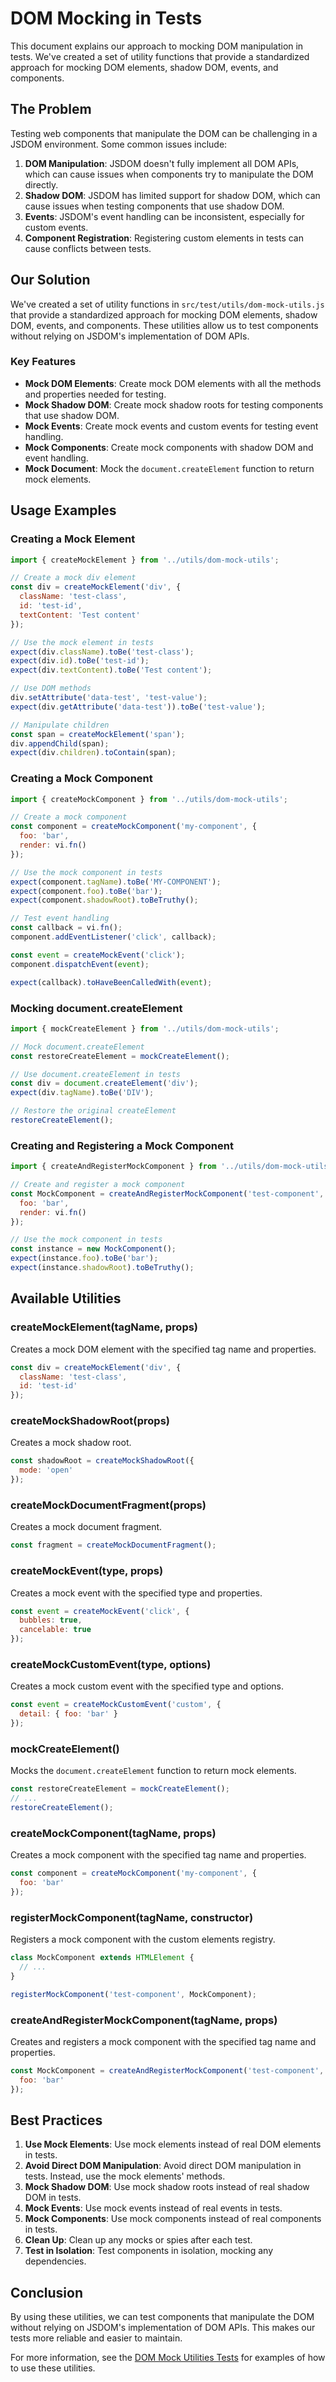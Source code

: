 # DOM Mocking in Tests

This document explains our approach to mocking DOM manipulation in tests. We've created a set of utility functions that provide a standardized approach for mocking DOM elements, shadow DOM, events, and components.

## The Problem

Testing web components that manipulate the DOM can be challenging in a JSDOM environment. Some common issues include:

1. **DOM Manipulation**: JSDOM doesn't fully implement all DOM APIs, which can cause issues when components try to manipulate the DOM directly.
2. **Shadow DOM**: JSDOM has limited support for shadow DOM, which can cause issues when testing components that use shadow DOM.
3. **Events**: JSDOM's event handling can be inconsistent, especially for custom events.
4. **Component Registration**: Registering custom elements in tests can cause conflicts between tests.

## Our Solution

We've created a set of utility functions in `src/test/utils/dom-mock-utils.js` that provide a standardized approach for mocking DOM elements, shadow DOM, events, and components. These utilities allow us to test components without relying on JSDOM's implementation of DOM APIs.

### Key Features

- **Mock DOM Elements**: Create mock DOM elements with all the methods and properties needed for testing.
- **Mock Shadow DOM**: Create mock shadow roots for testing components that use shadow DOM.
- **Mock Events**: Create mock events and custom events for testing event handling.
- **Mock Components**: Create mock components with shadow DOM and event handling.
- **Mock Document**: Mock the `document.createElement` function to return mock elements.

## Usage Examples

### Creating a Mock Element

```javascript
import { createMockElement } from '../utils/dom-mock-utils';

// Create a mock div element
const div = createMockElement('div', {
  className: 'test-class',
  id: 'test-id',
  textContent: 'Test content'
});

// Use the mock element in tests
expect(div.className).toBe('test-class');
expect(div.id).toBe('test-id');
expect(div.textContent).toBe('Test content');

// Use DOM methods
div.setAttribute('data-test', 'test-value');
expect(div.getAttribute('data-test')).toBe('test-value');

// Manipulate children
const span = createMockElement('span');
div.appendChild(span);
expect(div.children).toContain(span);
```

### Creating a Mock Component

```javascript
import { createMockComponent } from '../utils/dom-mock-utils';

// Create a mock component
const component = createMockComponent('my-component', {
  foo: 'bar',
  render: vi.fn()
});

// Use the mock component in tests
expect(component.tagName).toBe('MY-COMPONENT');
expect(component.foo).toBe('bar');
expect(component.shadowRoot).toBeTruthy();

// Test event handling
const callback = vi.fn();
component.addEventListener('click', callback);

const event = createMockEvent('click');
component.dispatchEvent(event);

expect(callback).toHaveBeenCalledWith(event);
```

### Mocking document.createElement

```javascript
import { mockCreateElement } from '../utils/dom-mock-utils';

// Mock document.createElement
const restoreCreateElement = mockCreateElement();

// Use document.createElement in tests
const div = document.createElement('div');
expect(div.tagName).toBe('DIV');

// Restore the original createElement
restoreCreateElement();
```

### Creating and Registering a Mock Component

```javascript
import { createAndRegisterMockComponent } from '../utils/dom-mock-utils';

// Create and register a mock component
const MockComponent = createAndRegisterMockComponent('test-component', {
  foo: 'bar',
  render: vi.fn()
});

// Use the mock component in tests
const instance = new MockComponent();
expect(instance.foo).toBe('bar');
expect(instance.shadowRoot).toBeTruthy();
```

## Available Utilities

### createMockElement(tagName, props)

Creates a mock DOM element with the specified tag name and properties.

```javascript
const div = createMockElement('div', {
  className: 'test-class',
  id: 'test-id'
});
```

### createMockShadowRoot(props)

Creates a mock shadow root.

```javascript
const shadowRoot = createMockShadowRoot({
  mode: 'open'
});
```

### createMockDocumentFragment(props)

Creates a mock document fragment.

```javascript
const fragment = createMockDocumentFragment();
```

### createMockEvent(type, props)

Creates a mock event with the specified type and properties.

```javascript
const event = createMockEvent('click', {
  bubbles: true,
  cancelable: true
});
```

### createMockCustomEvent(type, options)

Creates a mock custom event with the specified type and options.

```javascript
const event = createMockCustomEvent('custom', {
  detail: { foo: 'bar' }
});
```

### mockCreateElement()

Mocks the `document.createElement` function to return mock elements.

```javascript
const restoreCreateElement = mockCreateElement();
// ...
restoreCreateElement();
```

### createMockComponent(tagName, props)

Creates a mock component with the specified tag name and properties.

```javascript
const component = createMockComponent('my-component', {
  foo: 'bar'
});
```

### registerMockComponent(tagName, constructor)

Registers a mock component with the custom elements registry.

```javascript
class MockComponent extends HTMLElement {
  // ...
}

registerMockComponent('test-component', MockComponent);
```

### createAndRegisterMockComponent(tagName, props)

Creates and registers a mock component with the specified tag name and properties.

```javascript
const MockComponent = createAndRegisterMockComponent('test-component', {
  foo: 'bar'
});
```

## Best Practices

1. **Use Mock Elements**: Use mock elements instead of real DOM elements in tests.
2. **Avoid Direct DOM Manipulation**: Avoid direct DOM manipulation in tests. Instead, use the mock elements' methods.
3. **Mock Shadow DOM**: Use mock shadow roots instead of real shadow DOM in tests.
4. **Mock Events**: Use mock events instead of real events in tests.
5. **Mock Components**: Use mock components instead of real components in tests.
6. **Clean Up**: Clean up any mocks or spies after each test.
7. **Test in Isolation**: Test components in isolation, mocking any dependencies.

## Conclusion

By using these utilities, we can test components that manipulate the DOM without relying on JSDOM's implementation of DOM APIs. This makes our tests more reliable and easier to maintain.

For more information, see the [DOM Mock Utilities Tests](../../src/test/utils/dom-mock-utils.test.js) for examples of how to use these utilities.
